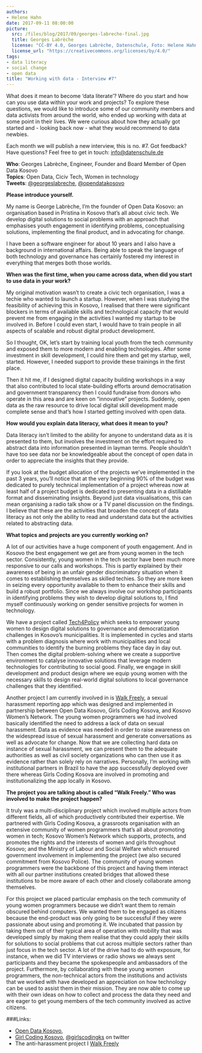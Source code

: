 ```yaml
---
authors: 
- Helene Hahn
date: 2017-09-11 08:00:00
picture:
  src: /files/blog/2017/09/georges-labreche-final.jpg
  title: Georges Labrèche
  license: "CC-BY 4.0, Georges Labrèche, Datenschule, Foto: Helene Hahn"
  license_url: "https://creativecommons.org/licenses/by/4.0/"
tags:
- data literacy
- social change
- open data
title: "Working with data - Interview #7"
---
```


What does it mean to become ‘data literate’? Where do you start and how can you use data within your work and projects? To explore these questions, we would like to introduce some of our community members and data activists from around the world, who ended up working with data at some point in their lives. We were curious about how they actually got started and - looking back now - what they would recommend to data newbies.

Each month we will publish a new interview, this is no. #7. Got feedback? Have questions? Feel free to get in touch: info@datenschule.de

**Who**: Georges Labrèche, Engineer, Founder and Board Member of Open Data Kosovo <br/>
**Topics**: Open Data, Ciciv Tech, Women in technology<br/>
**Tweets**: [@georgeslabreche](http://twitter.com/georgeslabreche), [@opendatakosovo](http://twitter.com/opendatakosovo)

**Please introduce yourself.**
 
My name is George Labrèche, I’m the founder of Open Data Kosovo: an organisation based in Pristina in Kosovo that’s all about civic tech. We develop digital solutions to social problems with an approach that emphasises youth engagement in identifying problems, conceptualising solutions, implementing the final product, and in advocating for change.
 
I have been a software engineer for about 10 years and I also have a background in international affairs. Being able to speak the language of both technology and governance has certainly fostered my interest in everything that merges both those worlds.
 
**When was the first time, when you came across data, when did you start to use data in your work?**
 
My original motivation wasn’t to create a civic tech organisation, I was a techie who wanted to launch a startup. However, when I was studying the feasibility of achieving this in Kosovo, I realised that there were significant blockers in terms of available skills and technological capacity that would prevent me from engaging in the activities I wanted my startup to be involved in. Before I could even start, I would have to train people in all aspects of scalable and robust digital product development.
 
So I thought, OK, let’s start by training local youth from the tech community and exposed them to more modern and enabling technologies. After some investment in skill development, I could hire them and get my startup, well, started. However, I needed support to provide these trainings in the first place.
 
Then it hit me, if I designed digital capacity building workshops in a way that also contributed to local state-building efforts around democratisation and government transparency then I could fundraise from donors who operate in this area and are keen on “innovative” projects. Suddenly, open data as the raw resource to drive local digital skill development made complete sense and that’s how I started getting involved with open data.
 
**How would you explain data literacy, what does it mean to you?**
 
Data literacy isn’t limited to the ability for anyone to understand data as it is presented to them, but involves the investment on the effort required to abstract data into information presented in layman terms. People shouldn’t have too see data nor be knowledgeable about the concept of open data in order to appreciate the insights that they provide.
 
If you look at the budget allocation of the projects we’ve implemented in the past 3 years, you’ll notice that at the very beginning 90% of the budget was dedicated to purely technical implementation of a project whereas now at least half of a project budget is dedicated to presenting data in a distillable format and disseminating insights. Beyond just data visualisations, this can mean organising a radio talk show or a TV panel discussion on the findings. I believe that these are the activities that broaden the concept of data literacy as not only the ability to read and understand data but the activities related to abstracting data.
 
**What topics and projects are you currently working on?**
 
A lot of our activities have a huge component of youth engagement. And in Kosovo the best engagement we get are from young women in the tech sector. Consistently, young women in the tech sector have been much more responsive to our calls and workshops. This is partly explained by their awareness of being in an unfair gender discriminatory situation when it comes to establishing themselves as skilled techies. So they are more keen in seizing every opportunity available to them to enhance their skills and build a robust portfolio. Since we always involve our workshop participants in identifying problems they wish to develop digital solutions to, I find myself continuously working on gender sensitive projects for women in technology.
 
We have a project called [Tech4Policy](http://tech4policy.com/) which seeks to empower young women to design digital solutions to governance and democratization challenges in Kosovo’s municipalities. It is implemented in cycles and starts with a problem diagnosis where work with municipalities and local communities to identify the burning problems they face day in day out. Then comes the digital problem-solving where we create a supportive environment to catalyse innovative solutions that leverage modern technologies for contributing to social good. Finally, we engage in skill development and product design where we equip young women with the necessary skills to design real-world digital solutions to local governance challenges that they identified.
 
Another project I am currently involved in is [Walk Freely](http://iwalkfreely.com/), a sexual harassment reporting app which was designed and implemented in partnership between Open Data Kosovo, Girls Coding Kosova, and Kosovo Women’s Network. The young women programmers we had involved basically identified the need to address a lack of data on sexual harassment. Data as evidence was needed in order to raise awareness on the widespread issue of sexual harassment and generate conversations as well as advocate for change. Now that we are collecting hard data on instance of sexual harassment, we can present them to the adequate authorities as well as civil society organizations who can then use it as evidence rather than solely rely on narratives. Personally, I’m working with institutional partners in Brazil to have the app successfully deployed over there whereas Girls Coding Kosova are involved in promoting and institutionalizing the app locally in Kosovo.
 
**The project you are talking about is called “Walk Freely.” Who was involved to make the project happen?**
 
It truly was a multi-disciplinary project which involved multiple actors from different fields, all of which productively contributed their expertise. We partnered with Girls Coding Kosova, a grassroots organisation with an extensive community of women programmers that’s all about promoting women in tech; Kosovo Women’s Network which supports, protects, and promotes the rights and the interests of women and girls throughout Kosovo; and the Ministry of Labour and Social Welfare which ensured government involvement in implementing the project (we also secured commitment from Kosovo Police). The community of young women programmers were the backbone of this project and having them interact with all our partner institutions created bridges that allowed these institutions to be more aware of each other and closely collaborate among themselves.
 
For this project we placed particular emphasis on the tech community of young women programmers because we didn’t want them to remain obscured behind computers. We wanted them to be engaged as citizens because the end-product was only going to be successful if they were passionate about using and promoting it. We incubated that passion by taking them out of their typical area of operation with mobility that was developed simply by making them realise that they could apply their skills for solutions to social problems that cut across multiple sectors rather than just focus in the tech sector. A lot of the drive had to do with exposure, for instance, when we did TV interviews or radio shows we always sent participants and they became the spokespeople and ambassadors of the project. Furthermore, by collaborating with these young women programmers, the non-technical actors from the institutions and activists that we worked with have developed an appreciation on how technology can be used to assist them in their mission. They are now able to come up with their own ideas on how to collect and process the data they need and are eager to get young members of the tech community involved as active citizens.
 
###Links:
- [Open Data Kosovo](https://opendatakosovo.org/),
- [Girl Coding Kosovo](http://girlscodingkosova.org/about), [@girlscodingks](https://twitter.com/girlscodingks) on twitter
- The anti-harassment project I [Walk Freely](http://iwalkfreely.com/)

